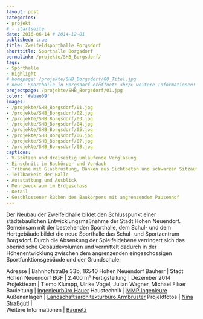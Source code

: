 ```yaml
---
layout: post
categories:
- projekt
# - startseite
date: 2016-06-14 # 2014-12-01
published: true
title: Zweifeldsporthalle Borgsdorf
shorttitle: Sporthalle Borgsdorf
permalink: /projekte/SHB_Borgsdorf/
tags: 
- Sporthalle
- Highlight
# homepage: /projekte/SHB_Borgsdorf/00_Titel.jpg
# news: Sporthalle in Borgsdorf eröffnet! <br/> weitere Informationen!
projectpage: /projekte/SHB_Borgsdorf/01.jpg
color: '#abae09'
images:
- /projekte/SHB_Borgsdorf/01.jpg
- /projekte/SHB_Borgsdorf/02.jpg
- /projekte/SHB_Borgsdorf/03.jpg
- /projekte/SHB_Borgsdorf/04.jpg
- /projekte/SHB_Borgsdorf/05.jpg
- /projekte/SHB_Borgsdorf/06.jpg
- /projekte/SHB_Borgsdorf/07.jpg
- /projekte/SHB_Borgsdorf/08.jpg
captions:
- V-Stützen und dreiseitig umlaufende Verglasung
- Einschnitt im Baukörper und Vordach
- Tribüne mit Glasbrüstung, Bänken aus Sichtbeton und schwarzen Sitzauflagen aus Holz
- Teilbarkeit der Halle
- Ausstattung und Ausblick
- Mehrzweckraum im Erdgeschoss
- Detail
- Geschlossener Rücken des Baukörpers mit angrenzendem Pausenhof
---
```

Der Neubau der Zweifeldhalle bildet den Schlusspunkt einer städtebaulichen Entwicklungsmaßnahme der Stadt Hohen Neuendorf. Gemeinsam mit der bestehenden Sporthalle, dem Schul- und dem Hortgebäude bildet die neue Sporthalle das Schul- und Sportzentrum Borgsdorf. Durch die Absenkung der Spielfeldebene verringert sich das oberirdische Gebäudevolumen und vermittelt dadurch in der Höhenentwicklung zwischen dem angrenzenden eingeschossigen Sportfunktionsgebäude und der Grundschule.

Adresse			|	Bahnhofstraße 33b, 16540 Hohen Neuendorf 
Bauherr			|	Stadt Hohen Neuendorf
BGF				|	2.400 m²
Fertigstellung	|	Dezember 2014
Projektteam	    |	Tiemo Klumpp, Ulrike Vogel, Julian Wagner, Michael Filser
Bauleitung		|	[Ingenieurbüro Hauer](http://ibhauer.de)
Haustechnik	    |	[MMP Ingenieure](http://www.mmp-ingenieure.de)
Außenanlagen	|	[Landschaftsarchitekturbüro Armbruster](http://armbruster-landschaftsarchitektur.de)
Projektfotos	|	[Nina Straßgütl](http://www.ninastrg.de/)
                        |    
Weitere Informationen   |   [Baunetz](http://www.baunetz.de/meldungen/Meldungen-Sporthalle_bei_Oranienburg_4304289.html)
